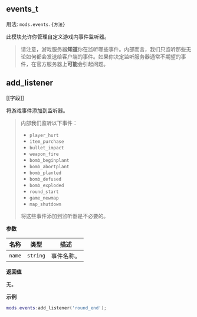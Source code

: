## events_t

用法: `mods.events.{方法}`

此模块允许你管理自定义游戏内事件监听器。

> 请注意，游戏服务器**知道**你在监听哪些事件。内部而言，我们只监听那些无论如何都会发送给客户端的事件。如果你决定监听服务器通常不期望的事件，在官方服务器上**可能**会引起问题。

## add_listener

[[字段]]

将游戏事件添加到监听器。

> 内部我们监听以下事件：
> * `player_hurt`
> * `item_purchase`
> * `bullet_impact`
> * `weapon_fire`
> * `bomb_beginplant`
> * `bomb_abortplant`
> * `bomb_planted`
> * `bomb_defused`
> * `bomb_exploded`
> * `round_start`
> * `game_newmap`
> * `map_shutdown`
>
> 将这些事件添加到监听器是不必要的。

**参数**

| 名称 | 类型 | 描述 |
| ---- | ---- | ----------- |
| `name` | `string` | 事件名称。 |

**返回值**

无。

**示例**

```lua
mods.events:add_listener('round_end');